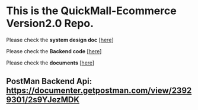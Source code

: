 # This is the QuickMall-Ecommerce Version2.0 Repo.

Please check the **system design doc** [[here](/1%20System%20Analysis%20Diagram/)]

Please check the **Backend code** [[here](/3%20EcommerceBackend/)]

Please check the **documents** [[here](/2%20Documents/)]

## PostMan Backend Api: https://documenter.getpostman.com/view/23929301/2s9YJezMDK